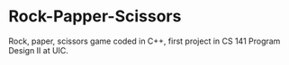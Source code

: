 # Rock-Papper-Scissors
Rock, paper, scissors game coded in C++, first project in CS 141 Program Design II at UIC. 
